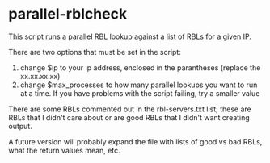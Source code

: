 # parallel-rblcheck

This script runs a parallel RBL lookup against a list of RBLs for a given IP.

There are two options that must be set in the script:

  1.  change $ip to your ip address, enclosed in the parantheses (replace the xx.xx.xx.xx)
  2.  change $max_processes to how many parallel lookups you want to run at a time.  If you have problems with the script failing, try a smaller value


There are some RBLs commented out in the rbl-servers.txt list; these are RBLs that I didn't care about or are good RBLs that I didn't want creating output.

A future version will probably expand the file with lists of good vs bad RBLs, what the return values mean, etc.
